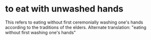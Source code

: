 
# to eat with unwashed hands
This refers to eating without first ceremonially washing one's hands according to the traditions of the elders. Alternate translation: "eating without first washing one's hands"